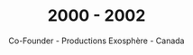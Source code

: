 ---
layout: null
title: 2000 - 2002
subtitle: Co-Founder - Productions Exosphère - Canada
image: "img/timeline/1.jpg"
---